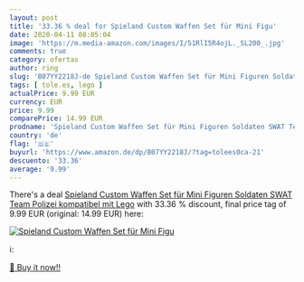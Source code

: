 ```yaml
---
layout: post
title: '33.36 % deal for Spieland Custom Waffen Set für Mini Figu'
date: 2020-04-11 08:05:04
image: 'https://m.media-amazon.com/images/I/51RlI5R4ojL._SL200_.jpg'
comments: true
category: ofertas
author: ring
slug: 'B07YY2218J-de Spieland Custom Waffen Set für Mini Figuren Soldaten SWAT...'
tags: [ tole.es, lego ]
actualPrice: 9.99 EUR
currency: EUR
price: 9.99
comparePrice: 14.99 EUR
prodname: 'Spieland Custom Waffen Set für Mini Figuren Soldaten SWAT Team Polizei  kompatibel mit Lego'
country: 'de'
flag: '🇩🇪'
buyurl: 'https://www.amazon.de/dp/B07YY2218J/?tag=tolees0ca-21'
descuento: '33.36'
average: '9.99'
---
```


There's a deal [Spieland Custom Waffen Set für Mini Figuren Soldaten SWAT Team Polizei  kompatibel mit Lego](https://www.amazon.de/dp/B07YY2218J/?tag=tolees0ca-21)  with  33.36 % discount, final price tag of  9.99 EUR (original: 14.99 EUR) here:

[![Spieland Custom Waffen Set für Mini Figu](https://m.media-amazon.com/images/I/51RlI5R4ojL._SL200_.jpg)](https://www.amazon.de/dp/B07YY2218J/?tag=tolees0ca-21)

ℹ️:


[🛒 Buy it now!!](https://www.amazon.de/dp/B07YY2218J/?tag=tolees0ca-21)
